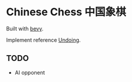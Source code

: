 # Chinese Chess 中国象棋
Built with [bevy](https://bevyengine.org/). 

Implement reference [Undoing](https://github.com/Inspirateur/Undoing.git).

## TODO
- AI opponent